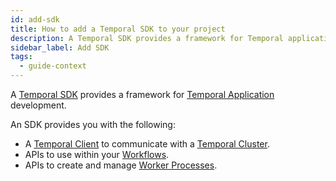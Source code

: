 ```yaml
---
id: add-sdk
title: How to add a Temporal SDK to your project
description: A Temporal SDK provides a framework for Temporal application development.
sidebar_label: Add SDK
tags:
  - guide-context
---
```


A [Temporal SDK](/concepts/what-is-a-temporal-sdk) provides a framework for [Temporal Application](/concepts/what-is-a-temporal-application) development.

An SDK provides you with the following:

- A [Temporal Client](/concepts/what-is-a-temporal-client) to communicate with a [Temporal Cluster](/concepts/what-is-a-temporal-cluster).
- APIs to use within your [Workflows](/concepts/what-is-a-workflow).
- APIs to create and manage [Worker Processes](/concepts/what-is-a-worker).
